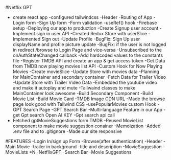 #Netflix GPT
- create react app
-configured tailwindcss
-Header
-Routing of App
-Login form
-Sign Up form
-Form validation
-useRef() hook
-Firebase setup
-Deploying our app to production
-Create Signup user account
-Implement sign in user API
-Created Redux Store with userSlice
-Implemented Sign out
-Update Profile
-BugFix: Sign Up user displayName and profile picture update
-BugFix: if the user is not logged in redirect /browse to Login Page and vice-versa
-Unsubscribed to the onAuthStateChanged callback
-Add hardcoded values to the constants file
-Register TMDB API and create an app & get access token
-Get Data from TMDB now playing movies list API
-Custom Hook for Now Playing Movies
-Create movieSlice
-Update Store with movies data
-Planning for MainContainer and secondary container
-Fetch Data for Trailer Video
-Update Store with Trailer Video Data
-Embedded the youtube video and make it autoplay and mute
-Tailwaind classes to make MainContainer look awesome
-Build Secondary Component
-Build Movie List
-Build Movie Card
-TMDB Image CDN URL
-Made the browse page look good with Tailwind CSS 
-usePopularMovies custom Hook
-GPT Search Page
-GPT Search Bar
-Multi-language Feature in our App
-get Gpt search Open AI KEY
-Gpt search api call
- Fetched gptMovieSuggestions form TMDB
-Reused MovieList component to make movie suggestion conainer
-Memoization
-Added .env file and to .gitignore
-Made our site responsive



#FEATURES
-Login In/sign up Form
-Browse(after authentication)
  -Header
  -Main Movie
     -trailer in background
     -title and description
     -MovieSuggestion
        -MovieLists *N
-NetflixGPT
  -Search Bar
  -Movie Suggestions